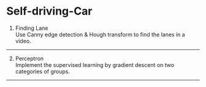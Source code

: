 # Self-driving-Car
1. Finding Lane <br />
Use Canny edge detection & Hough transform to find the lanes in a video.
------------------------
2. Perceptron <br />
Implement the supervised learning by gradient descent on two categories of groups.
------------------------
